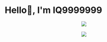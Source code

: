 # Hello👋, I'm IQ9999999

<div align="center">
  <img src="https://github-readme-stats-lilac-sigma.vercel.app/api?username=iq9999999&count_private=true&show_icons=true">
</div>
<br />

<div align="center">
  <img src="https://github-readme-stats.vercel.app/api?username=iq9999999&show_icons=true&theme=radical">
</div>
